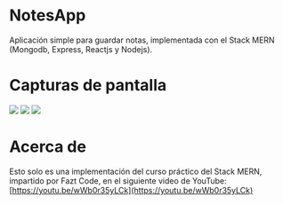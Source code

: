 # NotesApp

Aplicación simple para guardar notas, implementada con el Stack MERN (Mongodb, Express, Reactjs y Nodejs).

# Capturas de pantalla
![](https://i.imgur.com/TV0MoCi.png)
![](https://i.imgur.com/AO9U0I0.png)
![](https://i.imgur.com/E8SguYg.png)

# Acerca de
Esto solo es una implementación del curso práctico del Stack MERN, impartido por Fazt Code, en el siguiente video de YouTube: [https://youtu.be/wWb0r35yLCk](https://youtu.be/wWb0r35yLCk)
